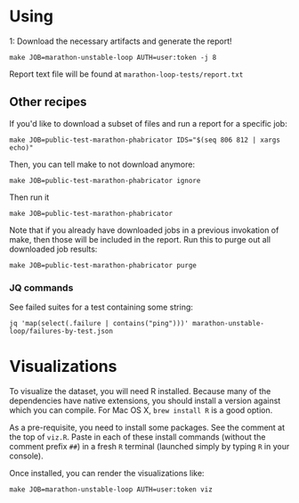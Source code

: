 # Using

1: Download the necessary artifacts and generate the report!

```
make JOB=marathon-unstable-loop AUTH=user:token -j 8
```

Report text file will be found at `marathon-loop-tests/report.txt`

## Other recipes

If you'd like to download a subset of files and run a report for a specific job:

```
make JOB=public-test-marathon-phabricator IDS="$(seq 806 812 | xargs echo)"
```

Then, you can tell make to not download anymore:

```
make JOB=public-test-marathon-phabricator ignore
```

Then run it

```
make JOB=public-test-marathon-phabricator
```

Note that if you already have downloaded jobs in a previous invokation of make, then those will be included in the report. Run this to purge out all downloaded job results:

```
make JOB=public-test-marathon-phabricator purge
```

### JQ commands

See failed suites for a test containing some string:

```
jq 'map(select(.failure | contains("ping")))' marathon-unstable-loop/failures-by-test.json
```

# Visualizations

To visualize the dataset, you will need R installed. Because many of the dependencies have native extensions, you should install a version against which you can compile. For Mac OS X, `brew install R` is a good option.

As a pre-requisite, you need to install some packages. See the comment at the top of `viz.R`. Paste in each of these install commands (without the comment prefix `##`) in a fresh `R` terminal (launched simply by typing `R` in your console).

Once installed, you can render the visualizations like:

```
make JOB=marathon-unstable-loop AUTH=user:token viz
```
